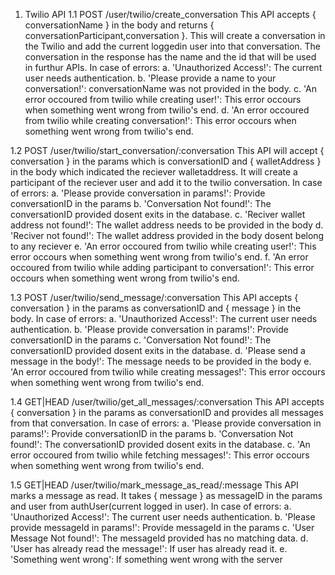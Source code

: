 1. Twilio API
 1.1 POST        /user/twilio/create_conversation 
    This API accepts { conversationName } in the body and returns { conversationParticipant,conversation }.
    This will create a conversation in the Twilio and add the current loggedin user into that conversation.
    The conversation in the response has the name and the id that will be used in furthur APIs.
    In case of errors:
        a. 'Unauthorized Access!': The current user needs authentication.
        b. 'Please provide a name to your conversation!': conversationName was not provided in the body.
        c. 'An error occoured from twilio while creating user!': This error occours when something went wrong from twilio's end.
        d. 'An error occoured from twilio while creating conversation!': This error occours when something went wrong from twilio's end.

 1.2 POST        /user/twilio/start_conversation/:conversation
    This API will accept { conversation } in the params which is conversationID and { walletAddress } in the body which indicated the reciever walletaddress.
    It will create a participant of the reciever user and add it to the twilio conversation.
    In case of errors:
        a. 'Please provide conversation in params!': Provide conversationID in the params
        b. 'Conversation Not found!': The conversationID provided dosent exits in the database.
        c. 'Reciver wallet address not found!': The wallet address needs to be provided in the body 
        d. 'Reciver not found!': The wallet address provided in the body dosent belong to any reciever
        e. 'An error occoured from twilio while creating user!': This error occours when something went wrong from twilio's end.
        f. 'An error occoured from twilio while adding participant to conversation!': This error occours when something went wrong from twilio's end.

 1.3 POST        /user/twilio/send_message/:conversation
    This API accepts { conversation } in the params as conversationID and { message } in the body.
    In case of errors:
        a. 'Unauthorized Access!': The current user needs authentication.
        b. 'Please provide conversation in params!': Provide conversationID in the params
        c. 'Conversation Not found!': The conversationID provided dosent exits in the database.
        d. 'Please send a message in the body!': The message needs to be provided in the body 
        e. 'An error occoured from twilio while creating messages!': This error occours when something went wrong from twilio's end.

 1.4 GET|HEAD    /user/twilio/get_all_messages/:conversation
    This API accepts { conversation } in the params as conversationID and provides all messages from that conversation.
     In case of errors:
        a. 'Please provide conversation in params!': Provide conversationID in the params
        b. 'Conversation Not found!': The conversationID provided dosent exits in the database.
        c. 'An error occoured from twilio while fetching messages!': This error occours when something went wrong from twilio's end.

 1.5 GET|HEAD    /user/twilio/mark_message_as_read/:message
    This API marks a message as read. It takes { message } as messageID in the params and user from authUser(current logged in user).
     In case of errors:
        a. 'Unauthorized Access!': The current user needs authentication.
        b. 'Please provide messageId in params!': Provide messageId in the params
        c. 'User Message Not found!': The messageId provided has no matching data.
        d. 'User has already read the message!': If user has already read it.
        e. 'Something went wrong': If something went wrong with the server